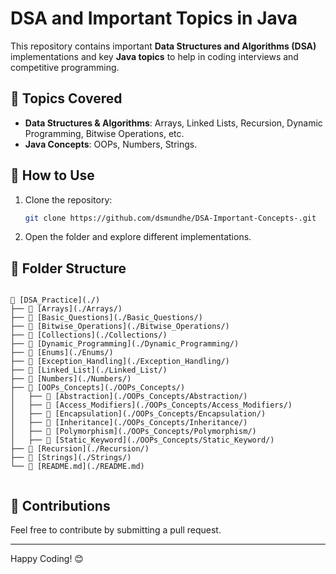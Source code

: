 # DSA and Important Topics in Java

This repository contains important **Data Structures and Algorithms (DSA)** implementations and key **Java topics** to help in coding interviews and competitive programming.

## 📌 Topics Covered
- **Data Structures & Algorithms**: Arrays, Linked Lists, Recursion, Dynamic Programming, Bitwise Operations, etc.
- **Java Concepts**: OOPs, Numbers, Strings.

## 🚀 How to Use
1. Clone the repository:
   ```sh
   git clone https://github.com/dsmundhe/DSA-Important-Concepts-.git
   ```
2. Open the folder and explore different implementations.

## 📂 Folder Structure
```

📂 [DSA_Practice](./)
├── 📁 [Arrays](./Arrays/)
├── 📁 [Basic_Questions](./Basic_Questions/)
├── 📁 [Bitwise_Operations](./Bitwise_Operations/)
├── 📁 [Collections](./Collections/)
├── 📁 [Dynamic_Programming](./Dynamic_Programming/)
├── 📁 [Enums](./Enums/)
├── 📁 [Exception_Handling](./Exception_Handling/)
├── 📁 [Linked_List](./Linked_List/)
├── 📁 [Numbers](./Numbers/)
├── 📁 [OOPs_Concepts](./OOPs_Concepts/)
│   ├── 🔹 [Abstraction](./OOPs_Concepts/Abstraction/)
│   ├── 🔹 [Access_Modifiers](./OOPs_Concepts/Access_Modifiers/)
│   ├── 🔹 [Encapsulation](./OOPs_Concepts/Encapsulation/)
│   ├── 🔹 [Inheritance](./OOPs_Concepts/Inheritance/)
│   ├── 🔹 [Polymorphism](./OOPs_Concepts/Polymorphism/)
│   ├── 🔹 [Static_Keyword](./OOPs_Concepts/Static_Keyword/)
├── 📁 [Recursion](./Recursion/)
├── 📁 [Strings](./Strings/)
└── 📄 [README.md](./README.md)


```

## 📢 Contributions
Feel free to contribute by submitting a pull request.

---
Happy Coding! 😊
